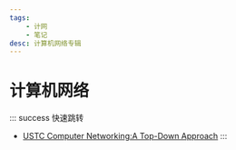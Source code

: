 ```yaml
---
tags: 
    - 计网
    - 笔记
desc: 计算机网络专辑
---
```


# 计算机网络
::: success 快速跳转
- [USTC Computer Networking:A Top-Down Approach](https://www.bilibili.com/video/BV1JV411t7ow)
:::